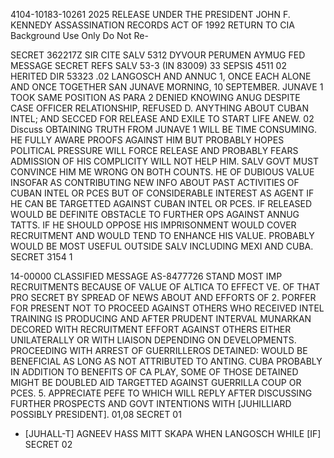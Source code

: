4104-10183-10261 2025 RELEASE UNDER THE PRESIDENT JOHN F. KENNEDY ASSASSINATION RECORDS ACT OF 1992
RETURN TO CIA
Background Use Only
Do Not Re-

SECRET 362217Z
SIR CITE SALV 5312
DYVOUR PERUMEN AYMUG
FED MESSAGE
SECRET
REFS
SALV 53-3 (IN 83009)
33 SEPSIS 4511
02
HERITED
DIR 53323
.02
LANGOSCH AND ANNUC 1, ONCE EACH ALONE AND ONCE TOGETHER SAN JUNAVE
MORNING, 10 SEPTEMBER. JUNAVE 1 TOOK SAME POSITION AS PARA 2
DENIED KNOWING ANUG DESPITE CASE OFFICER RELATIONSHIP, REFUSED D.
ANYTHING ABOUT CUBAN INTEL; AND SECCED FOR RELEASE AND EXILE TO START
LIFE ANEW.
02
Discuss
OBTAINING TRUTH FROM JUNAVE 1 WILL BE TIME CONSUMING. HE FULLY
AWARE PROOFS AGAINST HIM BUT PROBABLY HOPES POLITICAL PRESSURE WILL FORCE
RELEASE AND PROBABLY FEARS ADMISSION OF HIS COMPLICITY WILL NOT HELP
HIM.
SALV GOVT MUST CONVINCE HIM ME WRONG ON BOTH COUNTS. HE OF
DUBIOUS VALUE INSOFAR AS CONTRIBUTING NEW INFO ABOUT PAST ACTIVITIES
OF CUBAN INTEL OR PCES BUT OF CONSIDERABLE INTEREST AS AGENT IF HE
CAN BE TARGETTED AGAINST CUBAN INTEL OR PCES. IF RELEASED WOULD BE
DEFINITE OBSTACLE TO FURTHER OPS AGAINST ANNUG TATTS. IF HE SHOULD
OPPOSE HIS IMPRISONMENT WOULD COVER RECRUITMENT AND WOULD TEND TO
ENHANCE HIS VALUE. PROBABLY WOULD BE MOST USEFUL OUTSIDE SALV
INCLUDING MEXI AND CUBA.
SECRET
3154
1

14-00000
CLASSIFIED MESSAGE
AS-8477726 STAND MOST IMP
RECRUITMENTS BECAUSE OF VALUE OF
ALTICA TO EFFECT
VE. OF THAT PRO
SECRET
BY SPREAD OF NEWS ABOUT AND EFFORTS OF
2. PORFER FOR PRESENT NOT
TO PROCEED AGAINST OTHERS WHO RECEIVED INTEL TRAINING
IS PRODUCING AND AFTER PRUDENT INTERVAL MUNARKAN DECORED WITH
RECRUITMENT EFFORT AGAINST OTHERS EITHER UNILATERALLY OR WITH LIAISON
DEPENDING ON DEVELOPMENTS.
PROCEEDING WITH ARREST OF GUERRILLEROS DETAINED:
WOULD BE BENEFICIAL AS LONG AS NOT ATTRIBUTED TO ANTING.
CUBA PROBABLY
IN ADDITION
TO BENEFITS OF CA PLAY, SOME OF THOSE DETAINED MIGHT BE DOUBLED
AID TARGETTED AGAINST GUERRILLA COUP OR PCES.
5.
APPRECIATE PEFE TO WHICH WILL REPLY AFTER DISCUSSING FURTHER
PROSPECTS AND GOVT INTENTIONS WITH [JUHILLIARD POSSIBLY PRESIDENT]. 01,08
SECRET
01
* [JUHALL-T]
AGNEEV
HASS
MITT SKAPA
WHEN LANGOSCH WHILE [IF]
SECRET
02
